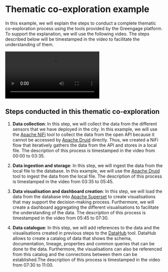 # Thematic co-exploration example

In this example, we will explain the steps to conduct a complete thematic co-exploration process using the tools provided by the Greengage platform. To support the explanation, we will use the following video. The steps described below will be timestamped in the video to facilitate the understanding of them.

![Thematic co-exploration example](https://aitonline.sharepoint.com/:v:/r/sites/HEUGREENGAGE337/Shared%20Documents/WP4%20CO%20enabling%20infrastructure%20and%20interoperable/GREEN%20Engine/Sprint3/DEMO_GreengageDatamanager.mp4?csf=1&web=1&e=Yh7rDm)

## Steps conducted in this thematic co-exploration

1. **Data collection**: In this step, we will collect the data from the different sensors that we have deployed in the city. In this example, we will use the [Apache NiFi](https://nifi.16.171.94.204.nip.io/nifi) tool to collect the data from the open API because it cannot be accessed by [Apache Druid](https://druid.16.171.94.204.nip.io/) directly. Thus, we created a NiFi flow that iteratively gathers the data from the API and stores in a local file. The description of this process is timestamped in the video from 00:00 to 03:35.

2. **Data ingestion and storage**: In this step, we will ingest the data from the local file to the database. In this example, we will use the [Apache Druid](https://druid.16.171.94.204.nip.io/) tool to ingest the data from the local file. The description of this process is timestamped in the video from 03:35 to 05:45.

3. **Data visualisation and dashboard creation**: In this step, we will load the data from the database into [Apache Superset](https://superset.16.171.94.204.nip.io/) to create visualisations that may support the decision-making process. Furthermore, we will create a dashboard aggregating the different visualisations to facilitate the understanding of the data. The description of this process is timestamped in the video from 05:45 to 07:30.

4. **Data catalogue**: In this step, we will add references to the data and the visualisations created in previous steps to the [DataHub](https://datahub.16.171.94.204.nip.io/) tool. DataHub allows to create a catalog of data that shows the schema, documentation, lineage, properties and common queries that can be done to the data. Furthermore, the visualisations can also be referenced from this catalog and the connections between them can be established.The description of this process is timestamped in the video from 07:30 to 11:00.